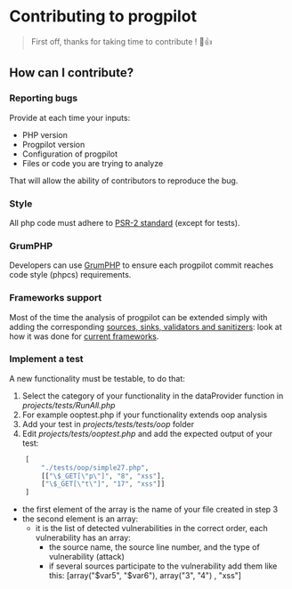 # Contributing to progpilot
> First off, thanks for taking time to contribute ! :tada::+1:

## How can I contribute?

### Reporting bugs
Provide at each time your inputs:
- PHP version
- Progpilot version
- Configuration of progpilot
- Files or code you are trying to analyze  

That will allow the ability of contributors to reproduce the bug.

### Style
All php code must adhere to [PSR-2 standard](https://www.php-fig.org/psr/psr-2/) (except for tests).

### GrumPHP
Developers can use [GrumPHP](https://github.com/phpro/grumphp/) to ensure each progpilot commit reaches code style (phpcs) requirements.  

### Frameworks support
Most of the time the analysis of progpilot can be extended simply with adding the corresponding [sources, sinks, validators and sanitizers](./SPECIFY_ANALYSIS.md): look at how it was done for [current frameworks](https://github.com/designsecurity/progpilot/tree/master/package/src/uptodate_data/php/frameworks).

### Implement a test
A new functionality must be testable, to do that:
1. Select the category of your functionality in the dataProvider function in *projects/tests/RunAll.php*
2. For example ooptest.php if your functionality extends oop analysis
3. Add your test in *projects/tests/tests/oop* folder 
4. Edit *projects/tests/ooptest.php* and add the expected output of your test:
```php
    [
        "./tests/oop/simple27.php",
        [["\$_GET[\"p\"]", "8", "xss"],
        ["\$_GET[\"t\"]", "17", "xss"]]
    ]
```

- the first element of the array is the name of your file created in step 3
- the second element is an array:
    - it is the list of detected vulnerabilities in the correct order, each vulnerability has an array:
        - the source name, the source line number, and the type of vulnerability (attack)
        - if several sources participate to the vulnerability add them like this: [array("\$var5", "\$var6"), array("3", "4") , "xss"]
